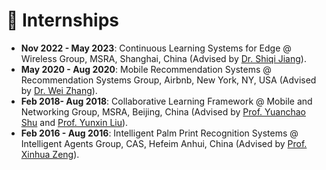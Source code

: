 # 💼 Internships
- __Nov 2022 - May 2023__: Continuous Learning Systems for Edge @ Wireless Group, MSRA, Shanghai, China (Advised by [Dr. Shiqi Jiang](https://chrisplus.me/)).
- __May 2020 - Aug 2020__: Mobile Recommendation Systems @ Recommendation Systems Group, Airbnb, New York, NY, USA (Advised by [Dr. Wei Zhang](https://www.bing.com/ck/a?!&&p=521eea50a950c5e9JmltdHM9MTY2ODgxNjAwMCZpZ3VpZD0yMDBmN2YzOC05MjAyLTY3NDgtMWQwZS02ZDU5OTNkMDY2ZTYmaW5zaWQ9NTE5Ng&ptn=3&hsh=3&fclid=200f7f38-9202-6748-1d0e-6d5993d066e6&psq=wei+zhang+airbnb&u=a1aHR0cHM6Ly93d3cubGlua2VkaW4uY29tL2luL3dlemhhbmc&ntb=1)).
- __Feb 2018- Aug 2018__: Collaborative Learning Framework @ Mobile and Networking Group, MSRA, Beijing, China (Advised by [Prof. Yuanchao Shu](https://yshu.org) and [Prof. Yunxin Liu](https://yunxinliu.github.io/)).
- __Feb 2016 - Aug 2016__: Intelligent Palm Print Recognition Systems @ Intelligent Agents Group, CAS, Hefeim Anhui, China (Advised by [Prof. Xinhua Zeng](http://www.google.com/url?q=http%3A%2F%2Fwww.iim.cas.cn%2Fdwjs%2Ffyjy%2F201606%2Ft20160627_340366.html&sa=D&sntz=1&usg=AOvVaw39IToyDjqUjuXoLr_qtnkS)).


